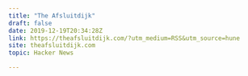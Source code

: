 ```yaml
---
title: "The Afsluitdijk"
draft: false
date: 2019-12-19T20:34:28Z
link: https://theafsluitdijk.com/?utm_medium=RSS&utm_source=hune
site: theafsluitdijk.com
topic: Hacker News  

---
```

